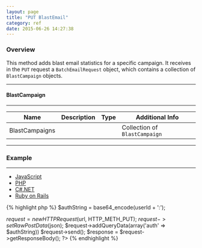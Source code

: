 ```yaml
---
layout: page
title: "PUT BlastEmail"
category: ref
date: 2015-06-26 14:27:38
---
```


### Overview

This method adds blast email statistics for a specific campaign. It receives in the `PUT` request a `BatchEmailRequest` object, which contains a collection of `BlastCampaign` objects.

---
#### BlastCampaign
---

| Name  	| Description  	| Type  	| Additional Info  	|
|---	|---	|---	|---	|
| BlastCampaigns | | | Collection of `BlastCampaign` | None |

---

### Example


---
<div class="container-fluid">
  <ul class='nav nav-tabs' data-tabs='tabs'>
    <li><a href="/i360-docs-example">JavaScript</a></li>
    <li class='active'><a href="/i360-docs-example">PHP</a></li>
    <li><a href="/i360-docs-example">C#.NET</a></li>
    <li><a href="/i360-docs-example">Ruby on Rails</a></li>
  </ul>
</div>
{% highlight php %}
<?php
$url = 'https://test-api.i-360.com/1.1/signalr';

$authString = base64_encode(userId + ':');

$request = new HTTPRequest($url, HTTP_METH_PUT);
$request->setRawPostData($json);
$request->addQueryData(array('auth' => $authString))
$request->send();
$response = $request->getResponseBody();
?>
{% endhighlight %}